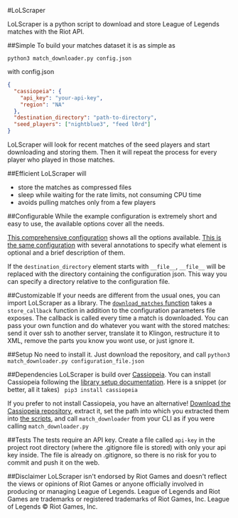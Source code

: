 #LoLScraper

LoLScraper is a python script to download and store League of Legends matches with the Riot API.

##Simple
To build your matches dataset it is as simple as 

```python3 match_downloader.py config.json```

with config.json
```json
{
  "cassiopeia": {
    "api_key": "your-api-key",
    "region": "NA"
  },
  "destination_directory": "path-to-directory",
  "seed_players": ["nightblue3", "feed l0rd"]
}
```

LoLScraper will look for recent matches of the seed players and start downloading and storing them. Then it will repeat the process for every player who played in those matches.

##Efficient
LoLScraper will

 - store the matches as compressed files
 - sleep while waiting for the rate limits, not consuming CPU time
 - avoids pulling matches only from a few players

##Configurable
While the example configuration is extremely short and easy to use, the available options cover all the needs. 

[This comprehensive configuration](https://github.com/MakersF/LoLScraper/blob/master/riot_scraper/configuration%5Bno%20annotations%5D.json) shows all the options available.
[This is the same configuration](https://github.com/MakersF/LoLScraper/blob/master/riot_scraper/configuration.json) with several annotations to specify what element is optional and a brief description of them.

If the `destination_directory` element starts with `__file__`, `__file__` will be replaced with the directory containing the configuration json. This way you can specify a directory relative to the configuration file.

##Customizable
If your needs are different from the usual ones, you can import LoLScraper as a library.
The [`download_matches` function](https://github.com/MakersF/LoLScraper/blob/master/riot_scraper/match_downloader.py) takes a `store_callback` function in addition to the configuration parameters file exposes. The callback is called every time a match is downloaded. You can pass your own function and do whatever you want with the stored matches: send it over ssh to another server, translate it to Klingon, restructure it to XML, remove the parts you know you wont use, or just ignore it. 

##Setup
No need to install it. Just download the repository, and call
`python3 match_downloader.py configuration_file.json`

##Dependencies
LoLScraper is build over [Cassiopeia](https://github.com/robrua/cassiopeia).
You can install Cassiopeia following the [library setup documentation](https://github.com/robrua/cassiopeia#setup).
Here is a snippet (or better, all it takes)
``` pip3 install cassiopeia```

If you prefer to not install Cassiopeia, you have an alternative!
[Download the Cassiopeia repository](https://github.com/robrua/cassiopeia/archive/master.zip), extract it, set the path into which you extracted them into [the scripts](https://github.com/MakersF/LoLScraper/tree/master/riot_scraper/run_scripts), and call `match_downloader` from your CLI as if you were calling `match_downloader.py`

##Tests
The tests require an API key. Create a file called ```api-key``` in the project root directory (where the .gitignore file is stored) with only your api key inside. The file is already on .gitignore, so there is no risk for you to commit and push it on the web.

##Disclaimer
LoLScraper isn't endorsed by Riot Games and doesn't reflect the views or opinions of Riot Games or anyone officially involved in producing or managing League of Legends. League of Legends and Riot Games are trademarks or registered trademarks of Riot Games, Inc. League of Legends © Riot Games, Inc.
